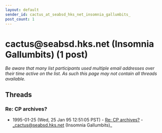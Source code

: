 ```yaml
---
layout: default
sender_id: cactus_at_seabsd_hks_net_insomnia_gallumbits_
post_count: 1
---
```


# cactus<span>@</span>seabsd.hks.net (Insomnia Gallumbits) (1 post)

_Be aware that many list participants used multiple email addresses over their time active on the list. As such this page may not contain all threads available._

## Threads

### Re: CP archives?
+ 1995-01-25 (Wed, 25 Jan 95 12:51:05 PST) - [Re: CP archives?](/archive/1995/01/6bc01da5a6d972a6a0f784c67d7b2ab8ba28c473f2defdaa8de78d1ea84d219e) - _cactus@seabsd.hks.net (Insomnia Gallumbits)_

